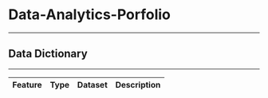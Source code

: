 # Data-Analytics-Porfolio

---
## Data Dictionary
---
|Feature|Type|Dataset|Description|
|---|---|---|---|


